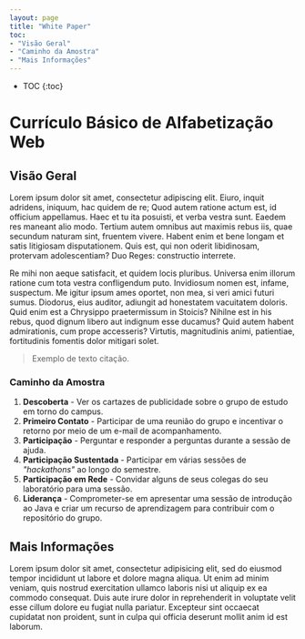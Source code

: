 ```yaml
---
layout: page
title: "White Paper"
toc:
- "Visão Geral"
- "Caminho da Amostra"
- "Mais Informações"
---
```


* TOC
{:toc}

# Currículo Básico de Alfabetização Web


## Visão Geral

Lorem ipsum dolor sit amet, consectetur adipiscing elit. Eiuro, inquit adridens, iniquum, hac quidem de re; Quod autem ratione actum est, id officium appellamus. Haec et tu ita posuisti, et verba vestra sunt. Eaedem res maneant alio modo. Tertium autem omnibus aut maximis rebus iis, quae secundum naturam sint, fruentem vivere. Habent enim et bene longam et satis litigiosam disputationem. Quis est, qui non oderit libidinosam, protervam adolescentiam? Duo Reges: constructio interrete.

Re mihi non aeque satisfacit, et quidem locis pluribus. Universa enim illorum ratione cum tota vestra confligendum puto. Invidiosum nomen est, infame, suspectum. Me igitur ipsum ames oportet, non mea, si veri amici futuri sumus. Diodorus, eius auditor, adiungit ad honestatem vacuitatem doloris. Quid enim est a Chrysippo praetermissum in Stoicis? Nihilne est in his rebus, quod dignum libero aut indignum esse ducamus? Quid autem habent admirationis, cum prope accesseris? Virtutis, magnitudinis animi, patientiae, fortitudinis fomentis dolor mitigari solet.

> Exemplo de texto citação.

### Caminho da Amostra

1. **Descoberta** - Ver os cartazes de publicidade sobre o grupo de estudo em torno do campus.
2. **Primeiro Contato** - Participar de uma reunião do grupo e incentivar o retorno por meio de um e-mail de acompanhamento.
3. **Participação** - Perguntar e responder a perguntas durante a sessão de ajuda.
4. **Participação Sustentada** - Participar em várias sessões de _"hackathons"_ ao longo do semestre.
5. **Participação em Rede** - Convidar alguns de seus colegas do seu laboratório para uma sessão.
6. **Liderança** - Comprometer-se em apresentar uma sessão de introdução ao Java e criar um recurso de aprendizagem para contribuir com o repositório do grupo.

## Mais Informações

Lorem ipsum dolor sit amet, consectetur adipisicing elit, sed do eiusmod tempor incididunt ut labore et dolore magna aliqua. Ut enim ad minim veniam, quis nostrud exercitation ullamco laboris nisi ut aliquip ex ea commodo consequat. Duis aute irure dolor in reprehenderit in voluptate velit esse cillum dolore eu fugiat nulla pariatur. Excepteur sint occaecat cupidatat non proident, sunt in culpa qui officia deserunt mollit anim id est laborum.
